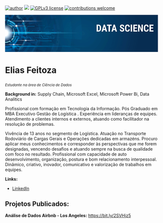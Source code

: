 [![author](https://img.shields.io/badge/author-eliasfeitoza-red.svg)](https://linkedin.com/in/elias-feitoza-4bb11926) [![](https://img.shields.io/badge/python-3.7+-blue.svg)](https://www.python.org/downloads/release/python-365/) [![GPLv3 license](https://img.shields.io/badge/License-GPLv3-blue.svg)](http://perso.crans.org/besson/LICENSE.html) [![contributions welcome](https://img.shields.io/badge/contributions-welcome-brightgreen.svg?style=flat)](https://github.com/eliasfeitoza/data_science/issues)

<p align="center">
  <img src="banner.png" >
</p>

# Elias Feitoza

<sub>*Estudante na área de Ciência de Dados*</sub>



**Background in:** Supply Chain, Microsoft Excel, Microsoft Power Bi, Data Analitics

Profissional com formação em Tecnologia da Informação. 
Pós Graduado em MBA Executivo Gestão de Logística .
Experiência em lideranças de equipes. Atendimento a clientes internos e externos, atuando como facilitador na resolução de problemas.


Vivência de 13 anos no segmento de Logística. Atuação no Transporte Rodoviário de Cargas Gerais e Operações dedicadas em armazéns.
Procuro aplicar meus conhecimentos e corresponder às perspectivas que me forem designadas, vencendo desafios e atuando sempre na busca de qualidade com foco no resultado.
Profissional com capacidade de auto desenvolvimento, organização, postura e bom relacionamento interpessoal. Dinâmico, criativo, inovador, comunicativo e valorização de trabalhos em equipes.


**Links:**

* [LinkedIn](https://www.linkedin.com/in/elias-feitoza-4bb11926/)



## Projetos Publicados:


<b>Análise de Dados Airbnb - Los Angeles:</b> https://bit.ly/2SVHjz5



